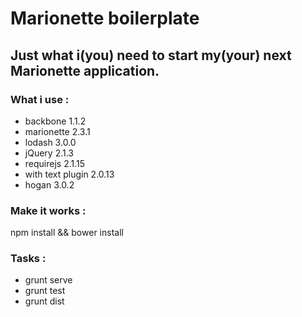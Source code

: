 # Marionette boilerplate

## Just what i(you) need to start my(your) next Marionette application.

### What i use :

+ backbone 1.1.2
+ marionette 2.3.1
+ lodash 3.0.0
+ jQuery 2.1.3
+ requirejs 2.1.15
+ with text plugin 2.0.13
+ hogan 3.0.2

### Make it works :

npm install && bower install

### Tasks :

+ grunt serve
+ grunt test
+ grunt dist